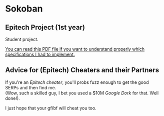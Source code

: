 # Sokoban
## Epitech Project (1st year)

Student project.

[You can read this PDF file if you want to understand properly which specifications I had to implement.](./sokoban.pdf)

## Advice for (Epitech) Cheaters and their Partners

If you're an *Epitech cheater*, you'll probs fuzz enough to get the good SERPs and then find me.  
(Wow, such a skilled guy, I bet you used a $10M *Google Dork* for that. Well done!).  

I just hope that your gf/bf will cheat you too.


